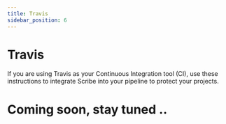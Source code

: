 ```yaml
---
title: Travis
sidebar_position: 6
---
```


# Travis
If you are using Travis as your Continuous Integration tool (CI), use these instructions to integrate Scribe into your pipeline to protect your projects. 

# Coming soon, stay tuned .. 